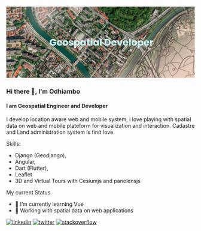 ![I am Geospatial Engineer and Developer](https://github.com/henriod/henriod/blob/main/banner.png)
### Hi there 👋, I'm Odhiambo
#### I am Geospatial Engineer and Developer


I develop location aware web and mobile system, i love playing with spatial data on web and mobile plateform for visualization and interaction. Cadastre and Land administration system is first love.

Skills: 
- Django (Geodjango), 
- Angular, 
- Dart (Flutter), 
- Leaflet
- 3D and Virtual Tours with Cesiumjs and panolensjs

My current Status
- 🌱 I’m currently learning Vue 
- 💬 Working with spatial data on web applications 


[<img src='https://cdn.jsdelivr.net/npm/simple-icons@3.0.1/icons/linkedin.svg' alt='linkedin' height='40'>](https://www.linkedin.com/in/benard-odhiambo-528456110/)  [<img src='https://cdn.jsdelivr.net/npm/simple-icons@3.0.1/icons/twitter.svg' alt='twitter' height='40'>](https://twitter.com/@Henriod93)  [<img src='https://cdn.jsdelivr.net/npm/simple-icons@3.0.1/icons/stackoverflow.svg' alt='stackoverflow' height='40'>](https://stackoverflow.com/users/13461735)  

